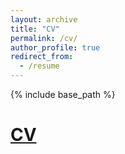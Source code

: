 ```yaml
---
layout: archive
title: "CV"
permalink: /cv/
author_profile: true
redirect_from:
  - /resume
---
```


{% include base_path %}

[CV](https://www.dropbox.com/s/ce8uur05f6im5s7/cv_pablo_en.pdf?dl=0)
======


